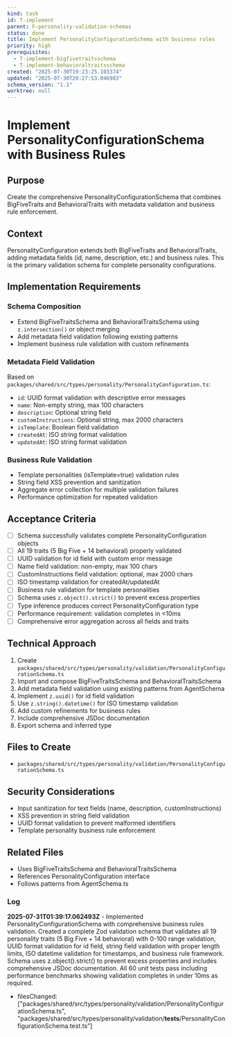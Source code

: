 ```yaml
---
kind: task
id: T-implement
parent: F-personality-validation-schemas
status: done
title: Implement PersonalityConfigurationSchema with business rules
priority: high
prerequisites:
  - T-implement-bigfivetraitsschema
  - T-implement-behavioraltraitsschema
created: "2025-07-30T19:23:25.103374"
updated: "2025-07-30T20:27:53.046983"
schema_version: "1.1"
worktree: null
---
```


# Implement PersonalityConfigurationSchema with Business Rules

## Purpose

Create the comprehensive PersonalityConfigurationSchema that combines BigFiveTraits and BehavioralTraits with metadata validation and business rule enforcement.

## Context

PersonalityConfiguration extends both BigFiveTraits and BehavioralTraits, adding metadata fields (id, name, description, etc.) and business rules. This is the primary validation schema for complete personality configurations.

## Implementation Requirements

### Schema Composition

- Extend BigFiveTraitsSchema and BehavioralTraitsSchema using `z.intersection()` or object merging
- Add metadata field validation following existing patterns
- Implement business rule validation with custom refinements

### Metadata Field Validation

Based on `packages/shared/src/types/personality/PersonalityConfiguration.ts`:

- `id`: UUID format validation with descriptive error messages
- `name`: Non-empty string, max 100 characters
- `description`: Optional string field
- `customInstructions`: Optional string, max 2000 characters
- `isTemplate`: Boolean field validation
- `createdAt`: ISO string format validation
- `updatedAt`: ISO string format validation

### Business Rule Validation

- Template personalities (isTemplate=true) validation rules
- String field XSS prevention and sanitization
- Aggregate error collection for multiple validation failures
- Performance optimization for repeated validation

## Acceptance Criteria

- [ ] Schema successfully validates complete PersonalityConfiguration objects
- [ ] All 19 traits (5 Big Five + 14 behavioral) properly validated
- [ ] UUID validation for id field with custom error message
- [ ] Name field validation: non-empty, max 100 chars
- [ ] CustomInstructions field validation: optional, max 2000 chars
- [ ] ISO timestamp validation for createdAt/updatedAt
- [ ] Business rule validation for template personalities
- [ ] Schema uses `z.object().strict()` to prevent excess properties
- [ ] Type inference produces correct PersonalityConfiguration type
- [ ] Performance requirement: validation completes in <10ms
- [ ] Comprehensive error aggregation across all fields and traits

## Technical Approach

1. Create `packages/shared/src/types/personality/validation/PersonalityConfigurationSchema.ts`
2. Import and compose BigFiveTraitsSchema and BehavioralTraitsSchema
3. Add metadata field validation using existing patterns from AgentSchema
4. Implement `z.uuid()` for id field validation
5. Use `z.string().datetime()` for ISO timestamp validation
6. Add custom refinements for business rules
7. Include comprehensive JSDoc documentation
8. Export schema and inferred type

## Files to Create

- `packages/shared/src/types/personality/validation/PersonalityConfigurationSchema.ts`

## Security Considerations

- Input sanitization for text fields (name, description, customInstructions)
- XSS prevention in string field validation
- UUID format validation to prevent malformed identifiers
- Template personality business rule enforcement

## Related Files

- Uses BigFiveTraitsSchema and BehavioralTraitsSchema
- References PersonalityConfiguration interface
- Follows patterns from AgentSchema.ts

### Log

**2025-07-31T01:39:17.062493Z** - Implemented PersonalityConfigurationSchema with comprehensive business rules validation. Created a complete Zod validation schema that validates all 19 personality traits (5 Big Five + 14 behavioral) with 0-100 range validation, UUID format validation for id field, string field validation with proper length limits, ISO datetime validation for timestamps, and business rule framework. Schema uses z.object().strict() to prevent excess properties and includes comprehensive JSDoc documentation. All 60 unit tests pass including performance benchmarks showing validation completes in under 10ms as required.

- filesChanged: ["packages/shared/src/types/personality/validation/PersonalityConfigurationSchema.ts", "packages/shared/src/types/personality/validation/__tests__/PersonalityConfigurationSchema.test.ts"]

